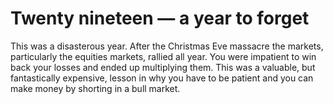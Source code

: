 # Twenty nineteen — a year to forget	

This was a disasterous year. After the Christmas Eve massacre the markets, particularly the equities markets, rallied all year. 
You were impatient to win back your losses and ended up multiplying them. 
This was a valuable, but fantastically expensive, lesson in why you have to be patient and you can make money by shorting in a bull market.
